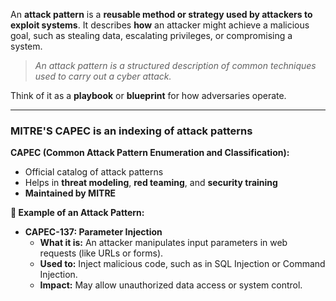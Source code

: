 An **attack pattern** is a **reusable method or strategy used by attackers to exploit systems**. It describes **how** an attacker might achieve a malicious goal, such as stealing data, escalating privileges, or compromising a system.

> _An attack pattern is a structured description of common techniques used to carry out a cyber attack._

Think of it as a **playbook** or **blueprint** for how adversaries operate.

---

### MITRE'S CAPEC is an indexing of attack patterns

**CAPEC (Common Attack Pattern Enumeration and Classification):**
- Official catalog of attack patterns
- Helps in **threat modeling**, **red teaming**, and **security training**
- **Maintained by MITRE**

**🧠 Example of an Attack Pattern:**
- **CAPEC-137: Parameter Injection**
	- **What it is:** An attacker manipulates input parameters in web requests (like URLs or forms).
	- **Used to:** Inject malicious code, such as in SQL Injection or Command Injection.
	- **Impact:** May allow unauthorized data access or system control.
